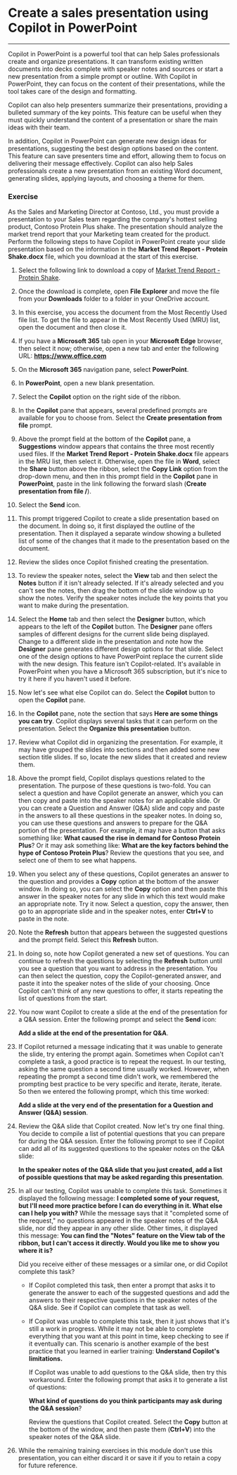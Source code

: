 
# Create a sales presentation using Copilot in PowerPoint
---
Copilot in PowerPoint is a powerful tool that can help Sales professionals create and organize presentations. It can transform existing written documents into decks complete with speaker notes and sources or start a new presentation from a simple prompt or outline. With Copilot in PowerPoint, they can focus on the content of their presentations, while the tool takes care of the design and formatting.

Copilot can also help presenters summarize their presentations, providing a bulleted summary of the key points. This feature can be useful when they must quickly understand the content of a presentation or share the main ideas with their team.

In addition, Copilot in PowerPoint can generate new design ideas for presentations, suggesting the best design options based on the content. This feature can save presenters time and effort, allowing them to focus on delivering their message effectively. Copilot can also help Sales professionals create a new presentation from an existing Word document, generating slides, applying layouts, and choosing a theme for them.

### Exercise

As the Sales and Marketing Director at Contoso, Ltd., you must provide a presentation to your Sales team regarding the company's hottest selling product, Contoso Protein Plus shake. The presentation should analyze the market trend report that your Marketing team created for the product. Perform the following steps to have Copilot in PowerPoint create your slide presentation based on the information in the **Market Trend Report - Protein Shake.docx** file, which you download at the start of this exercise.

1.  Select the following link to download a copy of [Market Trend Report - Protein Shake](https://edxinteractivepage.blob.core.windows.net/ms-4004/Market%20Trend%20Report-%20Protein%20shake.docx).
2.  Once the download is complete, open **File Explorer** and move the file from your **Downloads** folder to a folder in your OneDrive account.
3.  In this exercise, you access the document from the Most Recently Used file list. To get the file to appear in the Most Recently Used (MRU) list, open the document and then close it.
4.  If you have a **Microsoft 365** tab open in your **Microsoft Edge** browser, then select it now; otherwise, open a new tab and enter the following URL: **https://www.office.com**
5.  On the **Microsoft 365** navigation pane, select **PowerPoint**.
6.  In **PowerPoint**, open a new blank presentation.
7.  Select the **Copilot** option on the right side of the ribbon.
8.  In the **Copilot** pane that appears, several predefined prompts are available for you to choose from. Select the **Create presentation from file** prompt.
9.  Above the prompt field at the bottom of the **Copilot** pane, a **Suggestions** window appears that contains the three most recently used files. If the **Market Trend Report - Protein Shake.docx** file appears in the MRU list, then select it. Otherwise, open the file in **Word**, select the **Share** button above the ribbon, select the **Copy Link** option from the drop-down menu, and then in this prompt field in the **Copilot** pane in **PowerPoint**, paste in the link following the forward slash (**Create presentation from file /**).
10. Select the **Send** icon.
11. This prompt triggered Copilot to create a slide presentation based on the document. In doing so, it first displayed the outline of the presentation. Then it displayed a separate window showing a bulleted list of some of the changes that it made to the presentation based on the document.
12. Review the slides once Copilot finished creating the presentation.
13. To review the speaker notes, select the **View** tab and then select the **Notes** button if it isn't already selected. If it's already selected and you can't see the notes, then drag the bottom of the slide window up to show the notes. Verify the speaker notes include the key points that you want to make during the presentation.
14. Select the **Home** tab and then select the **Designer** button, which appears to the left of the **Copilot** button. The **Designer** pane offers samples of different designs for the current slide being displayed. Change to a different slide in the presentation and note how the **Designer** pane generates different design options for that slide. Select one of the design options to have PowerPoint replace the current slide with the new design. This feature isn't Copilot-related. It's available in PowerPoint when you have a Microsoft 365 subscription, but it's nice to try it here if you haven't used it before.
15. Now let's see what else Copilot can do. Select the **Copilot** button to open the **Copilot** pane.
16. In the **Copilot** pane, note the section that says **Here are some things you can try**. Copilot displays several tasks that it can perform on the presentation. Select the **Organize this presentation** button.
17. Review what Copilot did in organizing the presentation. For example, it may have grouped the slides into sections and then added some new section title slides. If so, locate the new slides that it created and review them.
18. Above the prompt field, Copilot displays questions related to the presentation. The purpose of these questions is two-fold. You can select a question and have Copilot generate an answer, which you can then copy and paste into the speaker notes for an applicable slide. Or you can create a Question and Answer (Q&A) slide and copy and paste in the answers to all these questions in the speaker notes. In doing so, you can use these questions and answers to prepare for the Q&A portion of the presentation. For example, it may have a button that asks something like: **What caused the rise in demand for Contoso Protein Plus**? Or it may ask something like: **What are the key factors behind the hype of Contoso Protein Plus**? Review the questions that you see, and select one of them to see what happens.
19. When you select any of these questions, Copilot generates an answer to the question and provides a **Copy** option at the bottom of the answer window. In doing so, you can select the **Copy** option and then paste this answer in the speaker notes for any slide in which this text would make an appropriate note. Try it now. Select a question, copy the answer, then go to an appropriate slide and in the speaker notes, enter **Ctrl+V** to paste in the note.
20. Note the **Refresh** button that appears between the suggested questions and the prompt field. Select this **Refresh** button.
21. In doing so, note how Copilot generated a new set of questions. You can continue to refresh the questions by selecting the **Refresh** button until you see a question that you want to address in the presentation. You can then select the question, copy the Copilot-generated answer, and paste it into the speaker notes of the slide of your choosing. Once Copilot can't think of any new questions to offer, it starts repeating the list of questions from the start.
22. You now want Copilot to create a slide at the end of the presentation for a Q&A session. Enter the following prompt and select the **Send** icon:
    
    **Add a slide at the end of the presentation for Q&A**.
23. If Copilot returned a message indicating that it was unable to generate the slide, try entering the prompt again. Sometimes when Copilot can't complete a task, a good practice is to repeat the request. In our testing, asking the same question a second time usually worked. However, when repeating the prompt a second time didn't work, we remembered the prompting best practice to be very specific and iterate, iterate, iterate. So then we entered the following prompt, which this time worked:
    
    **Add a slide at the very end of the presentation for a Question and Answer (Q&A) session**.
24. Review the Q&A slide that Copilot created. Now let's try one final thing. You decide to compile a list of potential questions that you can prepare for during the Q&A session. Enter the following prompt to see if Copilot can add all of its suggested questions to the speaker notes on the Q&A slide:
    
    **In the speaker notes of the Q&A slide that you just created, add a list of possible questions that may be asked regarding this presentation**.
25. In all our testing, Copilot was unable to complete this task. Sometimes it displayed the following message: **I completed some of your request, but I'll need more practice before I can do everything in it. What else can I help you with?** While the message says that it "completed some of the request," no questions appeared in the speaker notes of the Q&A slide, nor did they appear in any other slide. Other times, it displayed this message: **You can find the "Notes" feature on the View tab of the ribbon, but I can't access it directly. Would you like me to show you where it is?**
    
    Did you receive either of these messages or a similar one, or did Copilot complete this task?
    
    
     -  If Copilot completed this task, then enter a prompt that asks it to generate the answer to each of the suggested questions and add the answers to their respective questions in the speaker notes of the Q&A slide. See if Copilot can complete that task as well.
     -  If Copilot was unable to complete this task, then it just shows that it's still a work in progress. While it may not be able to complete everything that you want at this point in time, keep checking to see if it eventually can. This scenario is another example of the best practice that you learned in earlier training: **Understand Copilot's limitations.**
        
        If Copilot was unable to add questions to the Q&A slide, then try this workaround. Enter the following prompt that asks it to generate a list of questions:
        
        **What kind of questions do you think participants may ask during the Q&A session**?
        
        Review the questions that Copilot created. Select the **Copy** button at the bottom of the window, and then paste them (**Ctrl+V**) into the speaker notes of the Q&A slide.
26. While the remaining training exercises in this module don't use this presentation, you can either discard it or save it if you to retain a copy for future reference.
